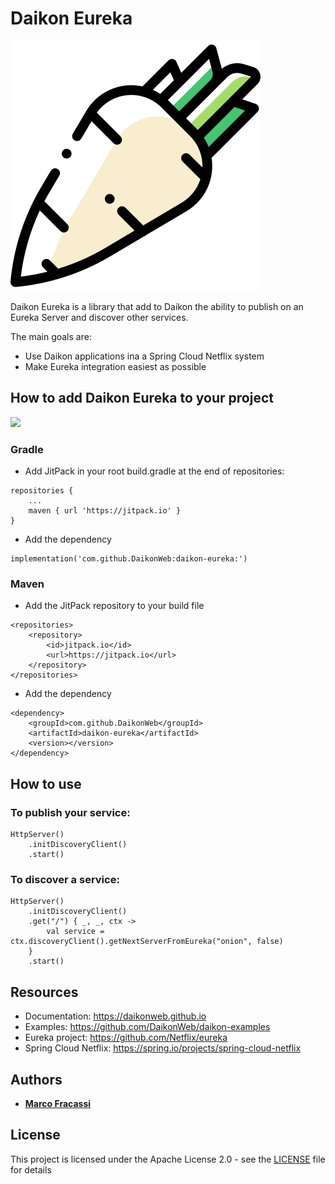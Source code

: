# Daikon Eureka

![Daikon](./logo.svg)

Daikon Eureka is a library that add to Daikon the ability to publish on an Eureka Server and discover other services.

The main goals are:
* Use Daikon applications ina a Spring Cloud Netflix system
* Make Eureka integration easiest as possible

## How to add Daikon Eureka to your project
[![](https://jitpack.io/v/DaikonWeb/daikon-eureka.svg)](https://jitpack.io/#DaikonWeb/daikon-eureka)

### Gradle
- Add JitPack in your root build.gradle at the end of repositories:
```
repositories {
    ...
    maven { url 'https://jitpack.io' }
}
```
- Add the dependency
```
implementation('com.github.DaikonWeb:daikon-eureka:')
```

### Maven
- Add the JitPack repository to your build file 
```
<repositories>
    <repository>
        <id>jitpack.io</id>
        <url>https://jitpack.io</url>
    </repository>
</repositories>
```
- Add the dependency
```
<dependency>
    <groupId>com.github.DaikonWeb</groupId>
    <artifactId>daikon-eureka</artifactId>
    <version></version>
</dependency>
```

## How to use

### To publish your service:
```
HttpServer()
    .initDiscoveryClient()
    .start()
```

### To discover a service:
```
HttpServer()
    .initDiscoveryClient()
    .get("/") { _, _, ctx ->
        val service = ctx.discoveryClient().getNextServerFromEureka("onion", false)       
    }
    .start()
```

## Resources
* Documentation: https://daikonweb.github.io
* Examples: https://github.com/DaikonWeb/daikon-examples
* Eureka project: https://github.com/Netflix/eureka
* Spring Cloud Netflix: https://spring.io/projects/spring-cloud-netflix

## Authors

* **[Marco Fracassi](https://github.com/fracassi-marco)**

## License

This project is licensed under the Apache License 2.0 - see the [LICENSE](LICENSE) file for details
